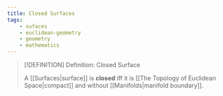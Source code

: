 ```yaml
---
title: Closed Surfaces
tags:
    - sufaces
    - euclidean-geometry
    - geometry
    - mathematics
---
```


>[!DEFINITION] Definition: Closed Surface
>
>A [[Surfaces|surface]] is **closed** iff it is [[The Topology of Euclidean Space|compact]] and without [[Manifolds|manifold boundary]].
>